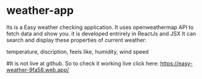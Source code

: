 # weather-app
Its is a Easy weather checking application. It uses openweathermap API to fetch data and show you.
it is developed entrirely in ReactJs and JSX
It can search and display these properties of current weather:

temperature,
discription,
feels like,
humidity,
wind speed

#It is not live at github. So to check it working live click here: 
https://easy-weather-9fa58.web.app/
